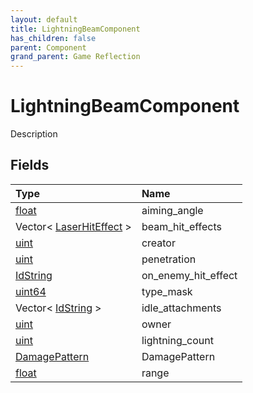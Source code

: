 ```yaml
---
layout: default
title: LightningBeamComponent
has_children: false
parent: Component
grand_parent: Game Reflection
---
```

# LightningBeamComponent
Description 

## Fields

| Type | Name |
|:----------|:--------------|
| [float](/riftbreaker-wiki/docs/game-reflection/components/float/) | aiming_angle |
| Vector< [LaserHitEffect](/riftbreaker-wiki/docs/game-reflection/classes/laser_hit_effect/) > | beam_hit_effects |
| [uint](/riftbreaker-wiki/docs/game-reflection/components/uint/) | creator |
| [uint](/riftbreaker-wiki/docs/game-reflection/components/uint/) | penetration |
| [IdString](/riftbreaker-wiki/docs/game-reflection/components/id_string/) | on_enemy_hit_effect |
| [uint64](/riftbreaker-wiki/docs/game-reflection/components/uint64/) | type_mask |
| Vector< [IdString](/riftbreaker-wiki/docs/game-reflection/components/id_string/) > | idle_attachments |
| [uint](/riftbreaker-wiki/docs/game-reflection/components/uint/) | owner |
| [uint](/riftbreaker-wiki/docs/game-reflection/components/uint/) | lightning_count |
| [DamagePattern](/riftbreaker-wiki/docs/game-reflection/classes/damage_pattern/) | DamagePattern |
| [float](/riftbreaker-wiki/docs/game-reflection/components/float/) | range |


